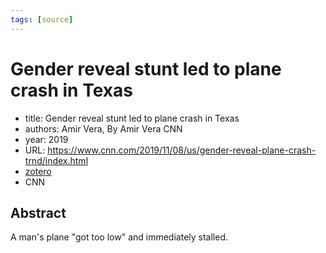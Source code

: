 ```yaml
---
tags: [source]
---
```


# Gender reveal stunt led to plane crash in Texas

- title: Gender reveal stunt led to plane crash in Texas
- authors: Amir Vera, By Amir Vera CNN
- year: 2019
- URL: https://www.cnn.com/2019/11/08/us/gender-reveal-plane-crash-trnd/index.html
- [zotero](zotero://select/items/@veraGenderRevealStunt2019)
- CNN

## Abstract
A man's plane "got too low" and immediately stalled.
